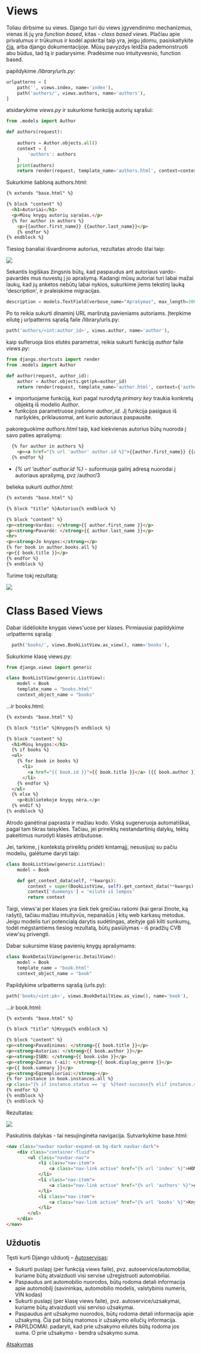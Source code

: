 # Views

Toliau dirbsime su views. Django turi du views įgyvendinimo mechanizmus, vienas iš jų yra *function based*, kitas - *class based views*. Plačiau apie privalumus ir trūkumus ir kodėl apskritai taip yra, jeigu įdomu, pasiskaitykite [čia](https://simpleisbetterthancomplex.com/article/2017/03/21/class-based-views-vs-function-based-views.html), arba django dokumentacijoje. Mūsų pavyzdys leidžia pademonstruoti abu būdus, tad tą ir padarysime. Pradėsime nuo intuityvesnio, function based.

papildykime */library/urls.py*:

```python
urlpatterns = [
    path('', views.index, name='index'),
    path('authors/', views.authors, name='authors'),
]
```

atsidarykime *views.py* ir sukurkime funkciją autorių sąrašui:

```python
from .models import Author

def authors(request):
    
    authors = Author.objects.all()
    context = {
        'authors': authors
    }
    print(authors)
    return render(request, template_name='authors.html', context=context)
```

Sukurkime šabloną authors.html:

```html
{% extends "base.html" %}

{% block "content" %}
  <h1>Autoriai</h1>
  <p>Mūsų knygų autorių sąrašas.</p>
  {% for author in authors %}
    <p>{{author.first_name}} {{author.last_name}}</p>
    {% endfor %}
{% endblock %}
```

Tiesiog banaliai išvardinome autorius, rezultatas atrodo štai taip:

![](autoriai.png)

Sekantis logiškas žingsnis būtų, kad paspaudus ant autoriaus vardo-pavardės mus nuvestų į jo aprašymą. Kadangi mūsų autoriai turi labai mažai laukų, kad jų anketos nebūtų labai nykios, sukurkime jiems tekstinį lauką 'description', ir praleiskime migracijas. 

```python
description = models.TextField(verbose_name="Aprašymas", max_length=3000, default="")
```

Po to reikia sukurti dinaminį URL maršrutą pavieniams autoriams. Įterpkime eilutę į urlpatterns sąrašą faile /library/urls.py:

```python
path('authors/<int:author_id>', views.author, name='author'),
```

kaip sufleruoja šios elutės parametrai, reikia sukurti funkciją *author* faile *views.py*:

```python
from django.shortcuts import render
from .models import Author

def author(request, author_id):
    author = Author.objects.get(pk=author_id)
    return render(request, template_name='author.html', context={'author': author})
```

* importuojame funkciją, kuri pagal nurodytą *primary key* traukia konkretų objektą iš modelio *Author*.
* funkcijos parametruose įrašome *author_id*. Jį funkcija pasigaus iš naršyklės, priklausomai, ant kurio autoriaus paspausite.

pakoreguokime *authors.html* taip, kad kiekvienas autorius būtų nuoroda į savo paties aprašymą:

```html
  {% for author in authors %}
    <p><a href="{% url 'author' author.id %}">{{author.first_name}} {{author.last_name}}</a></p>
  {% endfor %}
```

* *{% url 'author' author.id %}* - suformuoja galinį adresą nuorodai į autoriaus aprašymą, pvz /author/3

belieka sukurti *author.html*:

```html
{% extends "base.html" %}

{% block "title" %}Autorius{% endblock %}

{% block "content" %}
<p><strong>Vardas: </strong>{{ author.first_name }}</p>
<p><strong>Pavardė: </strong>{{ author.last_name }}</p>
<hr>
<p><strong>Jo knygos:</strong></p>
{% for book in author.books.all %}
<p>{{ book.title }}</p>
{% endfor %}
{% endblock %}
```

Turime tokį rezultatą:

![](single_author.png)

# Class Based Views

Dabar išdėliokite knygas views'uose per klases. 
Pirmiausiai papildykime urlpatterns sąrašą:

```python
  path('books/', views.BookListView.as_view(), name='books'),
```

Sukurkime klasę views.py:

```python
from django.views import generic

class BookListView(generic.ListView):
    model = Book
    template_name = "books.html"
    context_object_name = "books"
```

...ir books.html:

```html
{% extends "base.html" %}

{% block "title" %}Knygos{% endblock %}

{% block "content" %}
  <h1>Mūsų knygos:</h1>
  {% if books %}
  <ul>
    {% for book in books %}
      <li>
        <a href="{{ book.id }}">{{ book.title }}</a> ({{ book.author }})
      </li>
    {% endfor %}
  </ul>
  {% else %}
    <p>Bibliotekoje knygų nėra.</p>
  {% endif %}
{% endblock %}
```

Atrodo ganėtinai paprasta ir mažiau kodo. Viską sugeneruoja automatiškai, pagal tam tikras taisykles. Tačiau, jei prireiktų nestandartinių dalykų, tektų pakeitimus nurodyti klasės atributuose.

Jei, tarkime, į kontekstą prireiktų pridėti kintamąjį, nesusijusį su pačiu modeliu, galėtume daryti taip:

```python
class BookListView(generic.ListView):
    model = Book

    def get_context_data(self, **kwargs):
        context = super(BookListView, self).get_context_data(**kwargs)
        context['duomenys'] = 'eilutė iš lempos'
        return context
```

Taigi, views'ai per klases yra šiek tiek greičiau rašomi (kai gerai žinote, ką rašyti), tačiau mažiau intuityvūs, nepanašūs į kitų web karkasų metodus. Jeigu modelis turi potencialą darytis sudėtingas, ateityje gali kilti sunkumų, todėl mėgstantiems tiesiog rezultatą, būtų pasiūlymas - iš pradžių CVB view'sų privengti.  

Dabar sukursime klasę pavienių knygų aprašymams:

```python
class BookDetailView(generic.DetailView):
    model = Book
    template_name = "book.html"
    context_object_name = "book"
```

Papildykime urlpatterns sąrašą (urls.py):
```python
path('books/<int:pk>', views.BookDetailView.as_view(), name='book'),
```

...ir book.html:

```html
{% extends "base.html" %}

{% block "title" %}Knyga{% endblock %}

{% block "content" %}
<p><strong>Pavadinimas: </strong>{{ book.title }}</p>
<p><strong>Autorius: </strong>{{ book.author }}</p>
<p><strong>ISBN: </strong>{{ book.isbn }}</p>
<p><strong>Žanras (-ai): </strong>{{ book.display_genre }}</p>
<p>{{ book.summary }}</p>
<p><strong>Egzemplioriai:</strong></p>
{% for instance in book.instances.all %}
<p class="{% if instance.status == 'g' %}text-success{% elif instance.status == 'p'%}text-danger{% elif instance.status == 'r'%}text-warning{% endif %}">{{ instance }}</p>
{% endfor %}
{% endblock %}
{% endblock %}
```
Rezultatas:

![](book.png)

Paskutinis dalykas - tai nesujinginėta navigacija. Sutvarkykime base.html:

```html
<nav class="navbar navbar-expand-sm bg-dark navbar-dark">
    <div class="container-fluid">
        <ul class="navbar-nav">
            <li class="nav-item">
                <a class="nav-link active" href="{% url 'index' %}">HOME</a>
            </li>
            <li class="nav-item">
                <a class="nav-link active" href="{% url 'authors' %}">Autoriai</a>
            </li>
            <li class="nav-item">
                <a class="nav-link active" href="{% url 'books' %}">Knygos</a>
            </li>
        </ul>
    </div>
</nav>
```

 ## Užduotis
Tęsti kurti Django užduotį – [Autoservisas](https://github.com/robotautas/kursas/wiki/Django-u%C5%BEduotis:-Autoservisas):
* Sukurti puslapį (per funkciją views faile), pvz. autoservice/automobiliai, kuriame būtų atvaizduoti visi servise užregistruoti automobiliai. 
* Paspaudus ant automobilio nuorodos, būtų rodoma detali informacija apie automobilį (savininkas, automobilio modelis, valstybinis numeris, VIN kodas)
* Sukurti puslapį (per klasę views faile), pvz. autoservice/uzsakymai, kuriame būtų atvaizduoti visi serviso užsakymai.
* Paspaudus ant užsakymo nuorodos, būtų rodoma detali informacija apie užsakymą. Čia pat būtų matomos ir užsakymo eilučių informacija.
* PAPILDOMAI: padaryti, kad prie užsakymo eilutės būtų rodoma jos suma. O prie užsakymo - bendra užsakymo suma.

[Atsakymas](https://github.com/DonatasNoreika/autoservisas)
